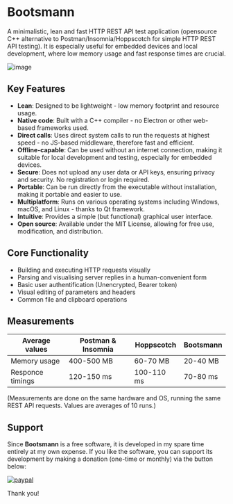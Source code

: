 # Bootsmann
A minimalistic, lean and fast HTTP REST API test application (opensource C++ alternative to Postman/Insomnia/Hoppscotch for simple HTTP REST API testing).
It is especially useful for embedded devices and local development, where low memory usage and fast response times are crucial.

![image](https://github.com/user-attachments/assets/a1f042e7-9da4-4321-bbbe-0adbba0fafdd)

## Key Features
- **Lean**: Designed to be lightweight - low memory footprint and resource usage.
- **Native code**: Built with a C++ compiler - no Electron or other web-based frameworks used.
- **Direct calls**: Uses direct system calls to run the requests at highest speed - no JS-based middleware, therefore fast and efficient.
- **Offline-capable**: Can be used without an internet connection, making it suitable for local development and testing, especially for embedded devices.
- **Secure**: Does not upload any user data or API keys, ensuring privacy and security. No registration or login required.
- **Portable**: Can be run directly from the executable without installation, making it portable and easier to use.
- **Multiplatform**: Runs on various operating systems including Windows, macOS, and Linux - thanks to Qt framework.
- **Intuitive**: Provides a simple (but functional) graphical user interface.
- **Open source**: Available under the MIT License, allowing for free use, modification, and distribution.

## Core Functionality
- Building and executing HTTP requests visually
- Parsing and visualising server replies in a human-convenient form
- Basic user authentification (Unencrypted, Bearer token)
- Visual editing of parameters and headers
- Common file and clipboard operations

## Measurements

| Average values            | Postman & Insomnia    | Hoppscotch	| Bootsmann
| --------------------------| --------------------- |-----------	|--------------- 
| Memory usage				| 400-500 MB			| 60-70 MB		| 20-40 MB
| Responce timings			| 120-150 ms			| 100-110 ms	| 70-80 ms

(Measurements are done on the same hardware and OS, running the same REST API requests. Values are averages of 10 runs.)

## Support
Since **Bootsmann** is a free software, it is developed in my spare time entirely at my own expense.
If you like the software, you can support its development by making a donation (one-time or monthly) via the button below:

[![paypal](https://www.paypalobjects.com/en_US/i/btn/btn_donateCC_LG.gif)](https://www.paypal.com/cgi-bin/webscr?cmd=_s-xclick&hosted_button_id=Z35EHHJ3729GG&source=url)

Thank you!
